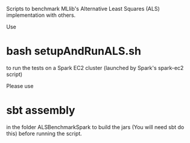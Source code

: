 
Scripts to benchmark MLlib's Alternative Least Squares (ALS) implementation with others.

Use
# bash setupAndRunALS.sh

to run the tests on a Spark EC2 cluster (launched by Spark's spark-ec2 script)

Please use
# sbt assembly
in the folder ALSBenchmarkSpark to build the jars (You will need sbt do this) before running the script.



